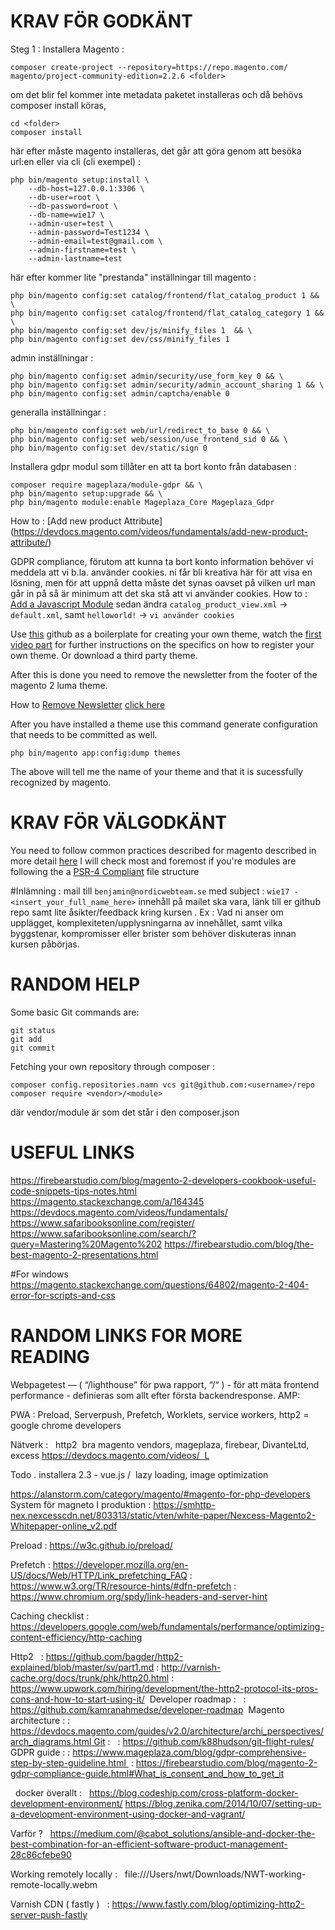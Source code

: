 # KRAV FÖR GODKÄNT 
Steg 1 : Installera Magento : 
```
composer create-project --repository=https://repo.magento.com/
magento/project-community-edition=2.2.6 <folder>
```
om det blir fel kommer inte metadata paketet installeras och då behövs composer install köras, 
```
cd <folder>
composer install 
```
här efter måste magento installeras, det går att göra genom att besöka url:en eller via cli (cli exempel) : 
```
php bin/magento setup:install \
    --db-host=127.0.0.1:3306 \
    --db-user=root \
    --db-password=root \
    --db-name=wie17 \
    --admin-user=test \
    --admin-password=Test1234 \
    --admin-email=test@gmail.com \
    --admin-firstname=test \
    --admin-lastname=test 
```
här efter kommer lite "prestanda" inställningar till magento : 
```
php bin/magento config:set catalog/frontend/flat_catalog_product 1 && \
php bin/magento config:set catalog/frontend/flat_catalog_category 1 && \
php bin/magento config:set dev/js/minify_files 1  && \
php bin/magento config:set dev/css/minify_files 1
```
admin inställningar : 
```
php bin/magento config:set admin/security/use_form_key 0 && \
php bin/magento config:set admin/security/admin_account_sharing 1 && \
php bin/magento config:set admin/captcha/enable 0
```
generalla inställningar : 
```
php bin/magento config:set web/url/redirect_to_base 0 && \
php bin/magento config:set web/session/use_frontend_sid 0 && \
php bin/magento config:set dev/static/sign 0
```
Installera gdpr modul som tillåter en att ta bort konto från databasen : 
```
composer require mageplaza/module-gdpr && \
php bin/magento setup:upgrade && \
php bin/magento module:enable Mageplaza_Core Mageplaza_Gdpr
```
How to : [Add new product Attribute] (https://devdocs.magento.com/videos/fundamentals/add-new-product-attribute/) 

GDPR compliance, förutom att kunna ta bort konto information behöver vi meddela att vi b.la. använder cookies. ni får bli kreativa här för att visa en lösning, men för att uppnå detta måste det synas oavset på vilken url man går in på så är minimum att det ska stå att vi använder cookies.
How to : [Add a Javascript Module](https://devdocs.magento.com/videos/fundamentals/add-a-javascript-module/)
sedan ändra `catalog_product_view.xml` -> `default.xml`, samt `helloworld!` -> `vi använder cookies`

Use [this](https://github.com/mcspronko/magento-2-pronko-consulting-theme) github as a boilerplate for creating your own theme, watch the [first video part](https://www.youtube.com/watch?v=zdjSvVUYMJo) for further instructions on the specifics on how to register your own theme.
Or download a third party theme. 

After this is done you need to remove the newsletter from the footer of the magento 2 luma theme.

How to [Remove Newsletter](http://lmgtfy.com/?q=remove+newsletter+from+footer+magento+2) 
[click here](https://magento.stackexchange.com/questions/164340/how-to-remove-subscribe-field-from-luma-footer)

After you have installed a theme use this command generate configuration that needs to be committed as well. 
```
php bin/magento app:config:dump themes
``` 
The above will tell me the name of your theme and that it is sucessfully recognized by magento. 

# KRAV FÖR VÄLGODKÄNT 
You need to follow common practices described for magento described in more detail [here](https://devdocs.magento.com/guides/v2.2/ext-best-practices/bk-ext-best-practices.html)
I will check most and foremost if you're modules are following the a [PSR-4 Compliant](http://www.php-fig.org/psr/psr-4/) file structure 

#Inlämning : 
mail till `benjamin@nordicwebteam.se` med subject : `wie17 - <insert_your_full_name_here>`
innehåll på mailet ska vara, länk till er github repo 
samt lite åsikter/feedback kring kursen . 
Ex : Vad ni anser om upplägget, komplexiteten/upplysningarna av innehållet, samt vilka byggstenar, kompromisser eller brister som behöver diskuteras innan kursen påbörjas.

# RANDOM HELP
Some basic Git commands are:
```
git status
git add
git commit
```

Fetching your own repository through composer : 
```
composer config.repositories.namn vcs git@github.com:<username>/repo
composer require <vendor>/<module>
``` 
där vendor/module är som det står i den composer.json

# USEFUL LINKS 
 https://firebearstudio.com/blog/magento-2-developers-cookbook-useful-code-snippets-tips-notes.html
https://magento.stackexchange.com/a/164345
https://devdocs.magento.com/videos/fundamentals/
https://www.safaribooksonline.com/register/
https://www.safaribooksonline.com/search/?query=Mastering%20Magento%202
https://firebearstudio.com/blog/the-best-magento-2-presentations.html

#For windows
https://magento.stackexchange.com/questions/64802/magento-2-404-error-for-scripts-and-css

# RANDOM LINKS FOR MORE READING 
Webpagetest — ( “/lighthouse” för pwa rapport, “/“ ) - för att mäta frontend performance - definieras som allt efter första backendresponse. AMP: 
	
PWA : 
	Preload, Serverpush, Prefetch, Worklets, service workers, http2 = google chrome developers 

Nätverk :  	http2  bra magento vendors, mageplaza, firebear, DivanteLtd, excess 
https://devdocs.magento.com/videos/  L


Todo . 
	installera 2.3 - vue.js /  lazy loading, image optimization  

https://alanstorm.com/category/magento/#magento-for-php-developers   System för magneto I produktion : https://smhttp-nex.nexcesscdn.net/803313/static/vten/white-paper/Nexcess-Magento2-Whitepaper-online_v2.pdf

Preload : https://w3c.github.io/preload/

Prefetch 
 : https://developer.mozilla.org/en-US/docs/Web/HTTP/Link_prefetching_FAQ
 : https://www.w3.org/TR/resource-hints/#dfn-prefetch
 : https://www.chromium.org/spdy/link-headers-and-server-hint

Caching checklist : https://developers.google.com/web/fundamentals/performance/optimizing-content-efficiency/http-caching

Http2  	: https://github.com/bagder/http2-explained/blob/master/sv/part1.md
	: http://varnish-cache.org/docs/trunk/phk/http20.html
	: https://www.upwork.com/hiring/development/the-http2-protocol-its-pros-cons-and-how-to-start-using-it/
 Developer roadmap :  	: https://github.com/kamranahmedse/developer-roadmap
 Magento architecture : 
	: https://devdocs.magento.com/guides/v2.0/architecture/archi_perspectives/arch_diagrams.html Git :   : https://github.com/k88hudson/git-flight-rules/
 GDPR guide : 
	: https://www.mageplaza.com/blog/gdpr-comprehensive-step-by-step-guideline.html 	: https://firebearstudio.com/blog/magento-2-gdpr-compliance-guide.html#What_is_consent_and_how_to_get_it

  docker överallt :  	https://blog.codeship.com/cross-platform-docker-development-environment/
	https://blog.zenika.com/2014/10/07/setting-up-a-development-environment-using-docker-and-vagrant/

Varför ?  	https://medium.com/@cabot_solutions/ansible-and-docker-the-best-combination-for-an-efficient-software-product-management-28c86cfebe90

Working remotely locally :  	file:///Users/nwt/Downloads/NWT-working-remote-locally.webm

Varnish CDN ( fastly )  	: https://www.fastly.com/blog/optimizing-http2-server-push-fastly
